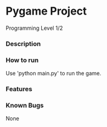 # Pygame Project
Programming Level 1/2

### Description

### How to run
Use 'python main.py' to run the game.

### Features

### Known Bugs
None 
